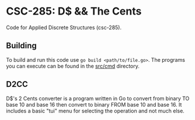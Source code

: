 # CSC-285: D$ && The Cents

Code for Applied Discrete Structures (csc-285).

## Building

To build and run this code use `go build <path/to/file.go>`. The programs you can execute can be found in the [src/cmd](src/cmd) directory.

## D2CC

D$'s 2 Cents converter is a program written in Go to convert from binary TO base 10 and base 16 then convert to binary FROM base 10 and base 16. 
It includes a basic "tui" menu for selecting the operation and not much else. 
